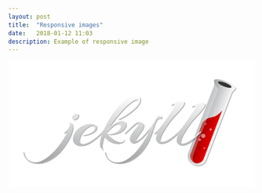 ```yaml
---
layout: post
title:  "Responsive images"
date:   2018-01-12 11:03
description: Example of responsive image
---
```


![Jekyll logo](https://github.com/jekyll/brand/raw/master/jekyll-logo-dark-transparent.png)
